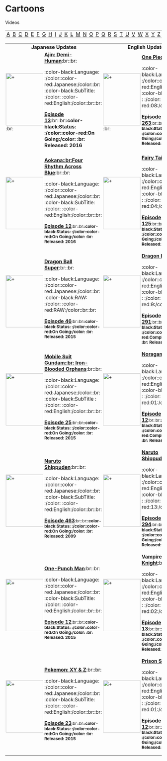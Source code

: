 # Cartoons
Videos
<div class="body"><div class="atozalign"><center><table width="600">
  
  <tr>
    <td width="100" class="atoz" align='center'><a href="http://cartoonsarea.com/site_a.xhtml" rel="bookmark" title="Cartoonsarea.Com">A</a></td>
    <td width="100" class="atoz" align='center'><a href="http://cartoonsarea.com/site_b.xhtml" rel="bookmark" title="Cartoonsarea.Com">B</a></td>
    <td width="100" class="atoz" align='center'><a href="http://cartoonsarea.com/site_c.xhtml" rel="bookmark" title="Cartoonsarea.Com">C</a></td>
    <td width="100" class="atoz" align='center'><a href="http://cartoonsarea.com/site_d.xhtml" rel="bookmark" title="Cartoonsarea.Com">D</a></td>
    <td width="100" class="atoz" align='center'><a href="http://cartoonsarea.com/site_e.xhtml" rel="bookmark" title="Cartoonsarea.Com">E</a></td>
    <td width="100" class="atoz" align='center'><a href="http://cartoonsarea.com/site_f.xhtml" rel="bookmark" title="Cartoonsarea.Com">F</a></td>
    <td width="100" class="atoz" align='center'><a href="http://cartoonsarea.com/site_g.xhtml" rel="bookmark" title="Cartoonsarea.Com">G</a></td>
    <td width="100" class="atoz" align='center'><a href="http://cartoonsarea.com/site_h.xhtml" rel="bookmark" title="Cartoonsarea.Com">H</a></td>
    <td width="100" class="atoz" align='center'><a href="http://cartoonsarea.com/site_i.xhtml" rel="bookmark" title="Cartoonsarea.Com">I</a></td>
    <td width="100" class="atoz" align='center'><a href="http://cartoonsarea.com/site_j.xhtml" rel="bookmark" title="Cartoonsarea.Com">J</a></td>
    <td width="100" class="atoz" align='center'><a href="http://cartoonsarea.com/site_k.xhtml" rel="bookmark" title="Cartoonsarea.Com">K</a></td>
    <td width="100" class="atoz" align='center'><a href="http://cartoonsarea.com/site_l.xhtml" rel="bookmark" title="Cartoonsarea.Com">L</a></td>
    <td width="100" class="atoz" align='center'><a href="http://cartoonsarea.com/site_m.xhtml" rel="bookmark" title="Cartoonsarea.Com">M</a></td>
    <td width="100" class="atoz" align='center'><a href="http://cartoonsarea.com/site_n.xhtml" rel="bookmark" title="Cartoonsarea.Com">N</a></td>
    <td width="100" class="atoz" align='center'><a href="http://cartoonsarea.com/site_o.xhtml" rel="bookmark" title="Cartoonsarea.Com">O</a></td>
    <td width="100" class="atoz" align='center'><a href="http://cartoonsarea.com/site_p.xhtml" rel="bookmark" title="Cartoonsarea.Com">P</a></td>
    <td width="100" class="atoz" align='center'><a href="http://cartoonsarea.com/site_q.xhtml" rel="bookmark" title="Cartoonsarea.Com">Q</a></td>
    <td width="100" class="atoz" align='center'><a href="http://cartoonsarea.com/site_r.xhtml" rel="bookmark" title="Cartoonsarea.Com">R</a></td>
    <td width="100" class="atoz" align='center'><a href="http://cartoonsarea.com/site_s.xhtml" rel="bookmark" title="Cartoonsarea.Com">S</a></td>
    <td width="100" class="atoz" align='center'><a href="http://cartoonsarea.com/site_t.xhtml" rel="bookmark" title="Cartoonsarea.Com">T</a></td>
    <td width="100" class="atoz" align='center'><a href="http://cartoonsarea.com/site_u.xhtml" rel="bookmark" title="Cartoonsarea.Com">U</a></td>
    <td width="100" class="atoz" align='center'><a href="http://cartoonsarea.com/site_v.xhtml" rel="bookmark" title="Cartoonsarea.Com">V</a></td>
    <td width="100" class="atoz" align='center'><a href="http://cartoonsarea.com/site_w.xhtml" rel="bookmark" title="Cartoonsarea.Com">W</a></td>
    <td width="100" class="atoz" align='center'><a href="http://cartoonsarea.com/site_x.xhtml" rel="bookmark" title="Cartoonsarea.Com">X</a></td>
    <td width="100" class="atoz" align='center'><a href="http://cartoonsarea.com/site_y.xhtml" rel="bookmark" title="Cartoonsarea.Com">Y</a></td>
    <td width="100" class="atoz" align='center'><a href="http://cartoonsarea.com/site_z.xhtml" rel="bookmark" title="Cartoonsarea.Com">Z</a></td>
    </tr>
</table></center></div>





<style>
table, th, td {
   
    border-collapse: collapse;

}
th, td {
    padding: 2px;
   
}
</style>



<div class="body"><div class="atozalign"><center><table width="950">
  <tr>
    <th colspan="2"><div class="lowerheader"><b><center>Japanese Updates</center></b></div></th>
    <th colspan="2"><div class="lowerheader"><b><center>English Updates</center></b></div></th>		
    
  </tr>
 

<tr class="Cartoontd" class="Cartoon">
<td width="16%">
<a href="http://cartoonsarea.com/site_ajin.xhtml" rel="bookmark" title="Ajin: Demi-Human">
<img src="/img/701047/701047029_2f080a2859.jpg" alt="+" width="120px" height="168px"/></a>:br:<td class="none">  <b>
<a href="http://cartoonsarea.com/site_ajin.xhtml" rel="bookmark" title="Ajin: Demi-Human">Ajin: Demi-Human</a></b>:br::br:

:color-black:Language: :/color::color-red:Japanese:/color::br:
:color-black:SubTitle: :/color: :color-red:English:/color::br::br:

<b><a href="http://www.mp4upload.com/lbpor71xxd2j" rel="bookmark" title="Ajin: Demi-Human">Episode 13</a></b>:br::br:<b>:color-black:Status: :/color::color-red:On Going:/color: :br: Released: 2016</b></td></td>

  


<td width="16%"><a href="http://cartoonsarea.com/site_onepiece.xhtml" rel="bookmark" title="One Piece">
<img src="/img/700800/700800320_34ca8ecfb0.jpg" alt="+" width="120px" height="168px"/></a>:br:<td class="none">  <b>
<a href="http://cartoonsarea.com/site_onepiece.xhtml" rel="bookmark" title="One Piece">One Piece                                </a></b>:br::br:

:color-black:Language: :/color::color-red:English:/color::br:
:color-black:Season : :/color: :color-red:08:/color::br::br:


<b><a href="http://cartoonsarea.com/video/view/38405237" rel="bookmark" title="One Piece">Episode 263</a></b><small>:br::br:<b>:color-black:Status: :/color::color-red:On Going:/color: :br: Released: 2004</b></small></td></td></tr>





<tr class="Cartoontd" class="Cartoon"> <td width="16%"> 
<a href="http://cartoonsarea.com/site_aokana-four-rhythm-across-the-blue.xhtml" rel="bookmark" title="Aokana Four Rhythm Across the Blue">
<img src="/img/701044/701044060_67702a6600.jpg" alt="+" width="120px" height="168px"/></a> <td class="none"><b><a href="http://cartoonsarea.com/site_aokana-four-rhythm-across-the-blue.xhtml" rel="bookmark" title="Aokana: Four Rhythm Across the Blue">Aokana::br:Four Rhythm Across Blue</a></b>:br::br:


:color-black:Language: :/color::color-red:Japanese:/color::br:
:color-black:SubTitle: :/color: :color-red:English:/color::br::br:

<b><a href="http://www.mp4upload.com/kyv5eoez1qz9" rel="bookmark" title="Aokana: Four Rhythm Across the Blue">Episode 12</a></b><small>:br::br:<b>:color-black:Status: :/color::color-red:On Going:/color: :br: Released: 2016</b></small></td></td>


<td width="16%"> 
<a href="http://cartoonsarea.com/site_fairytail.xhtml" rel="bookmark" title="Fairy Tail"><img src="/img/700715/700715446_078e881465.jpg" alt="+" width="120px" height="168px"/></a> <td class="none"><b><a href="http://cartoonsarea.com/site_fairytail.xhtml" rel="bookmark" title="Fairy Tail">Fairy Tail</a></b>:br::br:


:color-black:Language: :/color::color-red:English:/color::br:
:color-black:Season : :/color: :color-red:04:/color::br::br:

<b><a href="http://cartoonsarea.com/video/view/40142048" rel="bookmark" title="Fairy Tail">Episode 125</a></b><small>:br::br:<b>:color-black:Status: :/color::color-red:On Going:/color: :br: Released: 2009</b></small></td></td></tr>





<tr class="Cartoontd" class="Cartoon"> <td width="16%"> 
<a href="http://cartoonsarea.com/site_dragonballsuper.xhtml" rel="bookmark" title="Dragon Ball Super"><img src="/img/701049/701049319_60be6d0722.jpg" alt="+" width="120px" height="168px"/></a> <td class="none"><b><a href="http://cartoonsarea.com/site_dragonballsuper.xhtml" rel="bookmark" title="Dragon Ball Super">Dragon Ball Super</a></b>:br::br:

:color-black:Language: :/color::color-red:Japanese:/color::br:
:color-black:RAW: :/color: :color-red:RAW:/color::br::br:


<b><a href="http://www.mp4upload.com/ld3h6dayfmf2" rel="bookmark" title="Dragon Ball Super">Episode 46</a></b><small>:br::br:<b>:color-black:Status: :/color::color-red:On Going:/color: :br: Released: 2015</b></small></td></td>


<td width="16%">
<a href="http://cartoonsarea.com/site_dragonballz.xhtml" rel="bookmark" title="Dragon Ball Z"><img src="/img/700999/700999671_60b7fb6d00.jpg" alt="+" width="120px" height="168px"/></a><td class="none"><b><a href="http://cartoonsarea.com/site_dragonballz.xhtml" rel="bookmark" title="Dragon Ball Z">Dragon Ball Z</a></b>:br::br:

:color-black:Language: :/color::color-red:English:/color::br:
:color-black:Season : :/color: :color-red:9:/color::br::br:

<b><a href="http://cartoonsarea.com/video/view/40090142" rel="bookmark" title="Dragon Ball Z">Episode 291</a></b><small>:br::br:<b>:color-black:Status: :/color::color-red:Completed:/color: :br: Released: 1996</b></small></td></td></tr>


<tr class="Cartoontd" class="Cartoon"> <td width="16%"> 
<a href="http://cartoonsarea.com/site_mobile-suit-gundam-iron-blooded-orphans.xhtml" rel="bookmark" title="Mobile Suit Gundam: Iron-Blooded Orphans"><img src="/img/701060/701060361_ce65964f75.png" alt="+" width="120px" height="168px"/></a><td class="none"> <b><a href="http://cartoonsarea.com/site_mobile-suit-gundam-iron-blooded-orphans.xhtml" rel="bookmark" title="Mobile Suit Gundam: Iron-Blooded Orphans">Mobile Suit Gundam::br: Iron-Blooded Orphans</a></b>:br::br:

:color-black:Language: :/color::color-red:Japanese:/color::br:
:color-black:SubTitle : :/color: :color-red:English:/color::br::br:


<b><a href="http://www.mp4upload.com/isw4swqmndfk" rel="bookmark" title="Mobile Suit Gundam: Iron-Blooded Orphans">Episode 25</a></b><small>:br::br:<b>:color-black:Status: :/color::color-red:On Going:/color: :br: Released: 2015</b></small></td></td>


<td width="16%"> 
<a href="http://cartoonsarea.com/site_noragami.xhtml" rel="bookmark" title="Noragami"><img src="/img/701063/701063168_e5cf21952e.jpg" alt="+" width="120px" height="168px"/></a><td class="none"><b><a href="http://cartoonsarea.com/site_noragami.xhtml" rel="bookmark" title="Noragami">Noragami</a></b>:br::br:

:color-black:Language: :/color::color-red:English:/color::br:
:color-black:Season : :/color: :color-red:01:/color::br::br:

<b><a href="http://cartoonsarea.com/video/view/41217734" rel="bookmark" title="Noragami">Episode 12</a></b><small>:br::br:<b>:color-black:Status: :/color::color-red:Completed:/color: :br: Released: 2014</b></small></td></td></tr>




<tr class="Cartoontd" class="Cartoon"> <td width="16%"> 
<a href="http://cartoonsarea.com/site_narutoshippudensub.xhtml" rel="bookmark" title="Naruto Shippuden"><img src="/img/701060/701060231_df628a073d.png" alt="+" width="120px" height="168px"/></a><td class="none"><b><a href="http://cartoonsarea.com/site_narutoshippudensub.xhtml" rel="bookmark" title="Naruto Shippuden">Naruto Shippuden</a></b>:br::br:

:color-black:Language: :/color::color-red:Japanese:/color::br:
:color-black:SubTitle: :/color: :color-red:English:/color::br::br:


<b><a href="http://www.mp4upload.com/rmr29h86bg3r" rel="bookmark" title="Naruto Shippuden">Episode 463</a></b><small>:br::br:<b>:color-black:Status: :/color::color-red:On Going:/color: :br: Released: 2009</b></small></td></td>




<td width="16%"> 
<a href="http://cartoonsarea.com/site_narutoshippuden.xhtml" rel="bookmark" title="Naruto Shippuden"><img src="/img/701027/701027145_0a7f657ab1.jpg" alt="+" width="120px" height="168px"/></a><td class="none"><b><a href="http://cartoonsarea.com/site_narutoshippuden.xhtml" rel="bookmark" title="Naruto Shippuden">Naruto Shippuden</a></b>:br::br:

:color-black:Language: :/color::color-red:English:/color::br:
:color-black:Season : :/color: :color-red:13:/color::br::br:

<b><a href="http://cartoonsarea.com/video/view/41966331" rel="bookmark" title="Naruto Shippuden">Episode 294</a></b><small>:br::br:<b>:color-black:Status: :/color::color-red:On Going:/color: :br: Released: 2009</b></small></td></td></tr>


<tr class="Cartoontd" class="Cartoon"> <td width="16%"> 
<a href="http://cartoonsarea.com/site_one-punchman.xhtml" rel="bookmark" title="One-Punch Man">
<img src="/img/701024/701024517_050c8cac45.jpg" alt="+" width="120px" height="168px"/></a><td class="none"><b><a href="http://cartoonsarea.com/site_one-punchman.xhtml" rel="bookmark" title="One-Punch Man">One-Punch Man</a></b>:br::br:


:color-black:Language: :/color::color-red:Japanese:/color::br:
:color-black:SubTitle: :/color: :color-red:English:/color::br::br:


<b><a href="http://cartoonsarea.com/video/view/40380897" rel="bookmark" title="One-Punch Man">Episode 12</a></b><small>:br::br:<b>:color-black:Status: :/color::color-red:On Going:/color: :br: Released: 2015</b></small></td></td>

<td width="16%">
<a href="http://cartoonsarea.com/site_vampireknight.xhtml" rel="bookmark" title="Vampire Knight"><img src="/img/700799/700799402_d7a07e8ca4.jpg" alt="+" width="120px" height="168px"/></a>
<td class="none"><b><a href="http://cartoonsarea.com/site_vampireknight.xhtml" rel="bookmark" title="Vampire Knight">Vampire Knight</a></b>:br::br:

:color-black:Language: :/color::color-red:English:/color::br:
:color-black:Season : :/color: :color-red:02:/color::br::br:


<b><a href="http://cartoonsarea.com/video/view/36318119" rel="bookmark" title="Vampire Knight">Episode 13</a></b><small>:br::br:<b>:color-black:Status: :/color::color-red:On Going:/color:  :br: Released: 2008</b></small></td></td></tr>



<tr class="Cartoontd" class="Cartoon"> <td width="16%"> 
<a href="http://cartoonsarea.com/site_pokemon-xyz.xhtml" rel="bookmark" title="Pokemon: XY & Z">
<img src="/img/701055/701055944_3dfc4aac1d.jpg" alt="+" width="120px" height="168px"/></a><td class="none"><b><a href="http://cartoonsarea.com/site_pokemon-xyz.xhtml" rel="bookmark" title="Pokemon: XY & Z">Pokemon: XY & Z</a></b>:br::br:

:color-black:Language: :/color::color-red:Japanese:/color::br:
:color-black:SubTitle: :/color: :color-red:English:/color::br::br:


<b><a href="http://www.mp4upload.com/ksoovy34rv4n" rel="bookmark" title="Pokemon: XY & Z">Episode 23</a></b><small>:br::br:<b>:color-black:Status: :/color::color-red:On Going:/color: :br: Released: 2015</b></small></td></td>
 
 
<td width="16%"><a href="http://cartoonsarea.com/site_prison-school.xhtml" rel="bookmark" title="Prison School"> <img src="/img/701049/701049287_d40375fee6.jpg" alt="+" width="120px" height="168px"/></a><td class="none"><b><a href="http://cartoonsarea.com/site_prison-school.xhtml" rel="bookmark" title="Prison School">Prison School</a></b>:br::br:

:color-black:Language: :/color::color-red:English:/color::br:
:color-black:Season : :/color: :color-red:01:/color::br::br:


<b><a href="http://cartoonsarea.com/video/view/40833451" rel="bookmark" title="Prison School">Episode 12</a></b><small>:br::br:<b>:color-black:Status: :/color::color-red:On Going:/color: :br: Released: 2015</b></small></td></td></tr>












</table></center></div></div></div>
